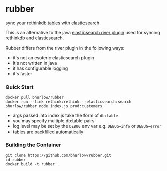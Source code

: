 # rubber

sync your rethinkdb tables with elasticsearch 

This is an alternative to the java [elasticsearch river plugin](https://github.com/rethinkdb/elasticsearch-river-rethinkdb) used for syncing rethinkdb and elasticsearch.

Rubber differs from the river plugin in the following ways:

- it's not an esoteric elasticsearch plugin
- it's not written in java
- it has configurable logging
- it's faster 
	

### Quick Start

```
docker pull bhurlow/rubber
docker run --link rethink:rethink --elasticsearch:search bhurlow/rubber node index.js prod:customers
```

- args passed into index.js take the form of `db:table`
- you may specify multiple db:table pairs
- log level may be set by the `DEBUG` env var e.g. `DEBUG=info` or `DEBUG=error`
- tables are backfilled automatically 

### Building the Container

```
git clone https://github.com/bhurlow/rubber.git
cd rubber
docker build -t rubber .
```